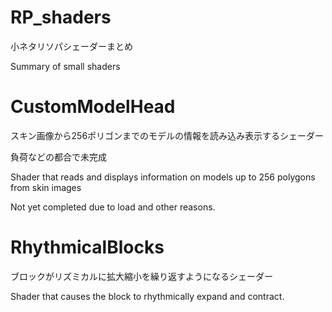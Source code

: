 # RP_shaders
小ネタリソパシェーダーまとめ

Summary of small shaders

# CustomModelHead
スキン画像から256ポリゴンまでのモデルの情報を読み込み表示するシェーダー

負荷などの都合で未完成

Shader that reads and displays information on models up to 256 polygons from skin images

Not yet completed due to load and other reasons.

# RhythmicalBlocks
ブロックがリズミカルに拡大縮小を繰り返すようになるシェーダー

Shader that causes the block to rhythmically expand and contract.

